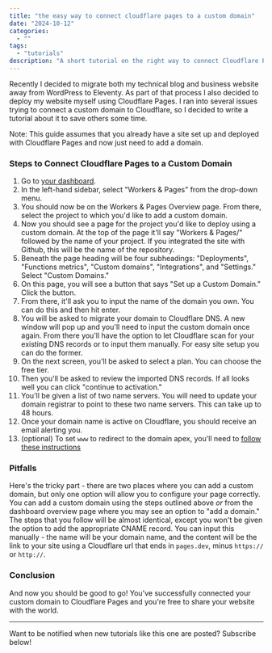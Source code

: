 ```yaml
---
title: "the easy way to connect cloudflare pages to a custom domain"
date: "2024-10-12"
categories:
  - ""
tags:
  - "tutorials"
description: "A short tutorial on the right way to connect Cloudflare Pages to an external custom domain."
---
```


Recently I decided to migrate both my technical blog and business website away from WordPress to Eleventy. As part of that process I also decided to deploy my website myself using Cloudflare Pages. I ran into several issues trying to connect a custom domain to Cloudflare, so I decided to write a tutorial about it to save others some time.

Note: This guide assumes that you already have a site set up and deployed with Cloudflare Pages and now just need to add a domain.

### Steps to Connect Cloudflare Pages to a Custom Domain

1. Go to <a href="https://dash.Cloudflare.com" target="_blank">your dashboard</a>.
2. In the left-hand sidebar, select "Workers & Pages" from the drop-down menu.
3. You should now be on the Workers & Pages Overview page. From there, select the project to which you'd like to add a custom domain.
4. Now you should see a page for the project you'd like to deploy using a custom domain. At the top of the page it'll say "Workers & Pages/" followed by the name of your project. If you integrated the site with Github, this will be the name of the repository.
5. Beneath the page heading will be four subheadings: "Deployments", "Functions metrics", "Custom domains", "Integrations", and "Settings." Select "Custom Domains."
6. On this page, you will see a button that says "Set up a Custom Domain." Click the button.
7. From there, it'll ask you to input the name of the domain you own. You can do this and then hit enter.
8. You will be asked to migrate your domain to Cloudflare DNS. A new window will pop up and you'll need to input the custom domain once again. From there you'll have the option to let Cloudflare scan for your existing DNS records or to input them manually. For easy site setup you can do the former.
9. On the next screen, you'll be asked to select a plan. You can choose the free tier.
10. Then you'll be asked to review the imported DNS records. If all looks well you can click "continue to activation."
11. You'll be given a list of two name servers. You will need to update your domain registrar to point to these two name servers. This can take up to 48 hours.
12. Once your domain name is active on Cloudflare, you should receive an email alerting you.
13. (optional) To set `www` to redirect to the domain apex, you'll need to <a href="https://developers.Cloudflare.com/pages/how-to/www-redirect/" target="_blank">follow these instructions</a>

### Pitfalls

Here's the tricky part - there are two places where you can add a custom domain, but only one option will allow you to configure your page correctly. You can add a custom domain using the steps outlined above _or_ from the dashboard overview page where you may see an option to "add a domain." The steps that you follow will be almost identical, except you won't be given the option to add the appropriate CNAME record. You can input this manually - the name will be your domain name, and the content will be the link to your site using a Cloudflare url that ends in `pages.dev`, minus `https://` or `http://`.

### Conclusion

And now you should be good to go! You've successfully connected your custom domain to Cloudflare Pages and you're free to share your website with the world.

---

Want to be notified when new tutorials like this one are posted? Subscribe below!
